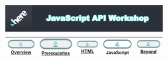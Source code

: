 <img src="./images/here_workshop.png" width="890" />

| [![Overview](./images/01_off.png)<br>Overview](./README.md) | [![Prerequisites](./images/02_off.png)<br>Prerequisites](./02.md) | [![HTML](./images/03_off.png)<br>HTML](./03.md) | ![JavaScript](./images/04.png)<br>JavaScript | [![Beyond](./images/05_off.png)<br>Beyond](./05.md)
| :---: | :---: | :---: | :---: | :---: |
